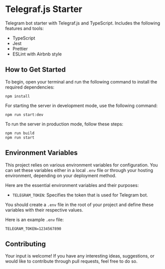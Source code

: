 # Telegraf.js Starter

Telegram bot starter with Telegraf.js and TypeScript. Includes the following
features and tools:

-   TypeScript
-   Jest
-   Prettier
-   ESLint with Airbnb style

## How to Get Started

To begin, open your terminal and run the following command to install the
required dependencies:

```
npm install
```

For starting the server in development mode, use the following command:

```
npm run start:dev
```

To run the server in production mode, follow these steps:

```
npm run build
npm run start
```

## Environment Variables

This project relies on various environment variables for configuration. You can
set these variables either in a local `.env` file or through your hosting
environment, depending on your deployment method.

Here are the essential environment variables and their purposes:

-   `TELEGRAM_TOKEN`: Specifies the token that is used for Telegram bot.

You should create a `.env` file in the root of your project and define these
variables with their respective values.

Here is an example `.env` file:

```
TELEGRAM_TOKEN=1234567890
```

## Contributing

Your input is welcome! If you have any interesting ideas, suggestions, or would
like to contribute through pull requests, feel free to do so.

